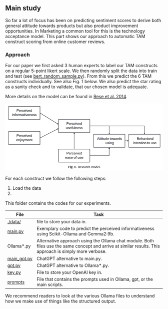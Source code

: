 ## Main study
So far a lot of focus has been on predicting sentiment scores to derive both general attitude towards products but also product improvement opportunities.
In Marketing a common tool for this is the technology acceptance model. This part shows our approach to automatic TAM construct scoring from online customer reviews.

### Approach

For our paper we first asked 3 human experts to label our TAM constructs on a regular 5-point likert scale.
We then randomly split the data into train and test (see [bert_random_sample.py](./bert_random_sample.py)). From this we predict the 6 TAM constructs individually. See also  Fig. 1 
below. We also predict the star rating as a sanity check and to validate, that our chosen model is adequate.

More details on the model can be found in [Rese et al. 2014](https://doi.org/10.1016/j.jretconser.2014.02.011).

![Fig. 1](research%20model.png)

For each construct we follow the following steps:

1. Load the data
2. 

This folder contains the codes for our experiments.

|File|Task|
|------|-|
|[./data/](./data/)| file to store your data in.
|[main.py](./main.py)| Exemplary code to predict the perceived informativeness using Scikit-Ollama and Gemma2:9b.
|Ollama*.py| Alternative approach using the Ollama chat module. Both files use the same concept and arrive at similar results. This approach is simply more verbose.
|[main_gpt.py](./main_gpt.py)| ChatGPT alternative to main.py.
|[gpt.py](./gpt.py)| ChatGPT alternative to Ollama*.py.
|[key.py](./key.py)| File to store your OpenAI key in.
|[prompts](./prompts.py)| File that contains the prompts used in Ollama, gpt, or the main scripts.

We recommend readers to look at the various Ollama files to understand how we make use of things like the structured output.